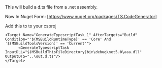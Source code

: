 This will build a d.ts file from a .net assembly.

Now In Nuget Form:
[https://www.nuget.org/packages/TS.CodeGenerator]

Add this to to your csproj
```
<Target Name="GenerateTypescriptTask_1" AfterTargets="Build" Condition="'$(MSBuildRuntimeType)' == 'Core' And '$(MSBuildToolsVersion)' == 'Current'">
      <GenerateTypescriptTask InputDLL="$(MSBuildThisFileDirectory)bin\debug\net5.0\aaa.dll" OutputDTS="..\out.d.ts"/>
</Target>
```

